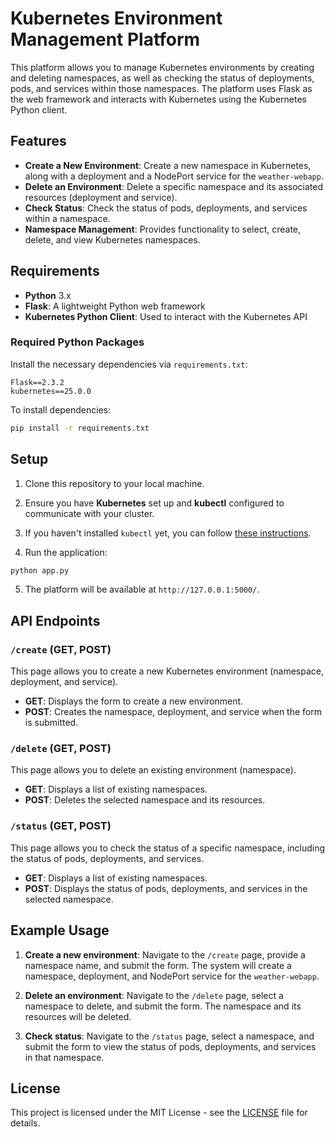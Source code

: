 # Kubernetes Environment Management Platform

This platform allows you to manage Kubernetes environments by creating and deleting namespaces, as well as checking the status of deployments, pods, and services within those namespaces. The platform uses Flask as the web framework and interacts with Kubernetes using the Kubernetes Python client.

## Features

- **Create a New Environment**: Create a new namespace in Kubernetes, along with a deployment and a NodePort service for the `weather-webapp`.
- **Delete an Environment**: Delete a specific namespace and its associated resources (deployment and service).
- **Check Status**: Check the status of pods, deployments, and services within a namespace.
- **Namespace Management**: Provides functionality to select, create, delete, and view Kubernetes namespaces.

## Requirements

- **Python** 3.x
- **Flask**: A lightweight Python web framework
- **Kubernetes Python Client**: Used to interact with the Kubernetes API

### Required Python Packages

Install the necessary dependencies via `requirements.txt`:

```
Flask==2.3.2
kubernetes==25.0.0
```

To install dependencies:

```bash
pip install -r requirements.txt
```

## Setup

1. Clone this repository to your local machine.

2. Ensure you have **Kubernetes** set up and **kubectl** configured to communicate with your cluster.

3. If you haven't installed `kubectl` yet, you can follow [these instructions](https://kubernetes.io/docs/tasks/tools/install-kubectl/).

4. Run the application:

```bash
python app.py
```

5. The platform will be available at `http://127.0.0.1:5000/`.

## API Endpoints

### `/create` (GET, POST)
This page allows you to create a new Kubernetes environment (namespace, deployment, and service).

- **GET**: Displays the form to create a new environment.
- **POST**: Creates the namespace, deployment, and service when the form is submitted.

### `/delete` (GET, POST)
This page allows you to delete an existing environment (namespace).

- **GET**: Displays a list of existing namespaces.
- **POST**: Deletes the selected namespace and its resources.

### `/status` (GET, POST)
This page allows you to check the status of a specific namespace, including the status of pods, deployments, and services.

- **GET**: Displays a list of existing namespaces.
- **POST**: Displays the status of pods, deployments, and services in the selected namespace.

## Example Usage

1. **Create a new environment**: Navigate to the `/create` page, provide a namespace name, and submit the form. The system will create a namespace, deployment, and NodePort service for the `weather-webapp`.

2. **Delete an environment**: Navigate to the `/delete` page, select a namespace to delete, and submit the form. The namespace and its resources will be deleted.

3. **Check status**: Navigate to the `/status` page, select a namespace, and submit the form to view the status of pods, deployments, and services in that namespace.

## License

This project is licensed under the MIT License - see the [LICENSE](LICENSE) file for details.
